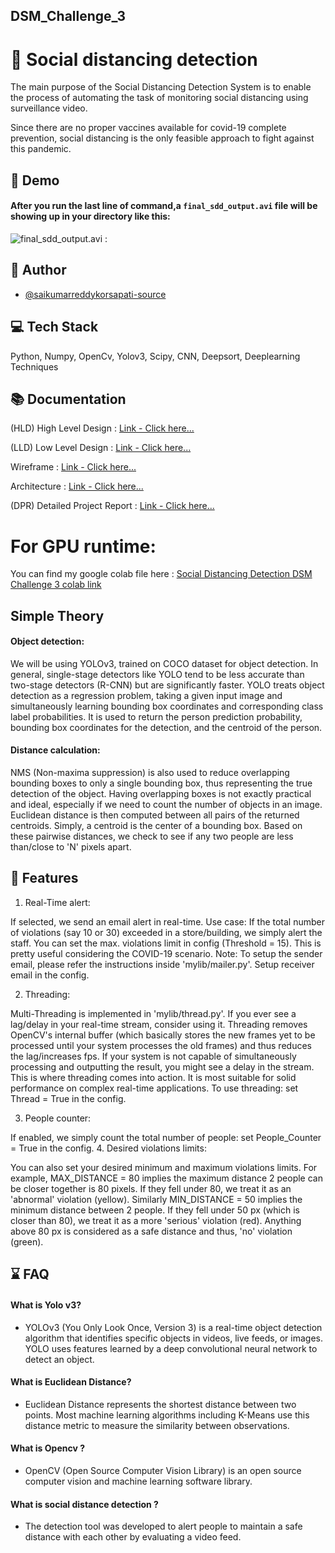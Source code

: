 ## DSM_Challenge_3

# 🚩 Social distancing detection

The main purpose of the Social Distancing Detection System is to enable the process of automating the task of monitoring social distancing using surveillance video. 

Since there are no proper vaccines available for covid-19 complete prevention, social distancing is the only feasible approach to fight against this pandemic.


## 🎥 Demo
 
#### After you run the last line of command,a `final_sdd_output.avi` file will be showing up in your directory like this:
![final_sdd_output.avi : ](https://github.com/saikumarreddykorsapati-source/DSM_Challenge_3/blob/main/Documentation/social%20distance%20detection.gif)

## 👨 Author

- [@saikumarreddykorsapati-source](https://github.com/saikumarreddykorsapati-source)



## 💻 Tech Stack

Python, Numpy, OpenCv, Yolov3, Scipy, CNN, Deepsort, Deeplearning Techniques 

## 📚 Documentation

(HLD) High Level Design : [Link - Click here...](https://github.com/saikumarreddykorsapati-source/DSM_Challenge_3/blob/main/Documentation/HLD_1.0v_Social_Distancing_Detection.pdf)

(LLD) Low Level Design : [Link - Click here...](https://github.com/saikumarreddykorsapati-source/DSM_Challenge_3/blob/main/Documentation/LLD_V01_Social_Distancing_Detection.pdf)

Wireframe : [Link - Click here...](https://github.com/saikumarreddykorsapati-source/DSM_Challenge_3/blob/main/Documentation/Wireframe_Doc_Social_Distancing_Detection_v01.pdf)

Architecture : [Link - Click here...](https://github.com/saikumarreddykorsapati-source/DSM_Challenge_3/blob/main/Documentation/Architecture_Social_Distancing_Detection.pdf)

(DPR) Detailed Project Report : [Link - Click here...](https://docs.google.com/presentation/d/19z3kfPl4pIk2pRyc5znnFydVfobt05TLQil4lpxf_CA/edit?usp=sharing)

# For GPU runtime:
You can find my google colab file here : [Social Distancing Detection DSM Challenge 3 colab link](https://colab.research.google.com/drive/16cKgO6UMKrJ2nHBWbL5mBKSimSCxzV_m?usp=sharing)

## Simple Theory
#### Object detection:

We will be using YOLOv3, trained on COCO dataset for object detection.
In general, single-stage detectors like YOLO tend to be less accurate than two-stage detectors (R-CNN) but are significantly faster.
YOLO treats object detection as a regression problem, taking a given input image and simultaneously learning bounding box coordinates and corresponding class label probabilities.
It is used to return the person prediction probability, bounding box coordinates for the detection, and the centroid of the person.

#### Distance calculation:

NMS (Non-maxima suppression) is also used to reduce overlapping bounding boxes to only a single bounding box, thus representing the true detection of the object. Having overlapping boxes is not exactly practical and ideal, especially if we need to count the number of objects in an image.
Euclidean distance is then computed between all pairs of the returned centroids. Simply, a centroid is the center of a bounding box.
Based on these pairwise distances, we check to see if any two people are less than/close to 'N' pixels apart.

## 📎 Features

1. Real-Time alert:

If selected, we send an email alert in real-time. Use case: If the total number of violations (say 10 or 30) exceeded in a store/building, we simply alert the staff.
You can set the max. violations limit in config (Threshold = 15).
This is pretty useful considering the COVID-19 scenario.
Note: To setup the sender email, please refer the instructions inside 'mylib/mailer.py'. Setup receiver email in the config.

2. Threading:

Multi-Threading is implemented in 'mylib/thread.py'. If you ever see a lag/delay in your real-time stream, consider using it.
Threading removes OpenCV's internal buffer (which basically stores the new frames yet to be processed until your system processes the old frames) and thus reduces the lag/increases fps.
If your system is not capable of simultaneously processing and outputting the result, you might see a delay in the stream. This is where threading comes into action.
It is most suitable for solid performance on complex real-time applications. To use threading:
set Thread = True in the config.

3. People counter:

If enabled, we simply count the total number of people: set People_Counter = True in the config.
4. Desired violations limits:

You can also set your desired minimum and maximum violations limits. For example, MAX_DISTANCE = 80 implies the maximum distance 2 people can be closer together is 80 pixels. If they fell under 80, we treat it as an 'abnormal' violation (yellow).
Similarly MIN_DISTANCE = 50 implies the minimum distance between 2 people. If they fell under 50 px (which is closer than 80), we treat it as a more 'serious' violation (red).
Anything above 80 px is considered as a safe distance and thus, 'no' violation (green).


## ⌛ FAQ

#### What is Yolo v3?
- YOLOv3 (You Only Look Once, Version 3) is a real-time object detection algorithm that identifies specific objects in videos, live feeds, or images. YOLO uses features learned by a deep convolutional neural network to detect an object.
#### What is Euclidean Distance?
- Euclidean Distance represents the shortest distance between two points. Most machine learning algorithms including K-Means use this distance metric to measure the similarity between observations.
#### What is Opencv ?
- OpenCV (Open Source Computer Vision Library) is an open source computer vision and machine learning software library.
#### What is social distance detection ?
- The detection tool was developed to alert people to maintain a safe distance with each other by 
  evaluating a video feed.



